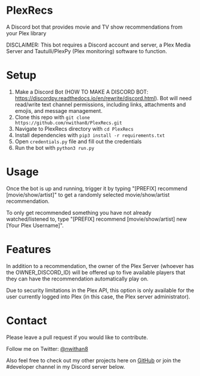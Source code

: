 # PlexRecs
A Discord bot that provides movie and TV show recommendations from your Plex library

DISCLAIMER: This bot requires a Discord account and server, a Plex Media Server and Tautulli/PlexPy (Plex monitoring) software to function.

# Setup
1. Make a Discord Bot (HOW TO MAKE A DISCORD BOT: https://discordpy.readthedocs.io/en/rewrite/discord.html). Bot will need read/write text channel permissions, including links, attachments and emojis, and message management. 
2. Clone this repo with ``git clone https://github.com/nwithan8/PlexRecs.git``
3. Navigate to PlexRecs directory with ``cd PlexRecs``
4. Install dependencies with ``pip3 install -r requirements.txt``
5. Open ``credentials.py`` file and fill out the credentials
6. Run the bot with ``python3 run.py``

# Usage

Once the bot is up and running, trigger it by typing "[PREFIX] recommend [movie/show/artist]" to get a randomly selected movie/show/artist recommendation.

To only get recommended something you have not already watched/listened to, type "[PREFIX] recommend [movie/show/artist] new [Your Plex Username]".

# Features
In addition to a recommendation, the owner of the Plex Server (whoever has the OWNER_DISCORD_ID) will be offered up to five available players that they can have the recommendation automatically play on.

Due to security limitations in the Plex API, this option is only available for the user currently logged into Plex (in this case, the Plex server administrator).

# Contact
Please leave a pull request if you would like to contribute.

Follow me on Twitter: [@nwithan8](https://twitter.com/nwithan8)

Also feel free to check out my other projects here on [GitHub](https://github.com/nwithan8) or join the #developer channel in my Discord server below.

<div align="center">
	<p>
		<a href="https://discord.gg/ygRDVE9"><img src="https://discordapp.com/api/guilds/472537215457689601/widget.png?style=banner2" alt="" /></a>
	</p>
</div>

